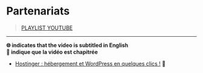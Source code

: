 # Partenariats

> [PLAYLIST YOUTUBE](https://www.youtube.com/playlist?list=PLrSOXFDHBtfF_WGMhMpYeE9OIvnjml8dJ)

---

**🌐 indicates that the video is subtitled in English**<br>
**🔢 indique que la vidéo est chapitrée**

+ [Hostinger : hébergement et WordPress en quelques clics !](https://www.youtube.com/watch?v=MMpPUB1ACd0) 🔢
